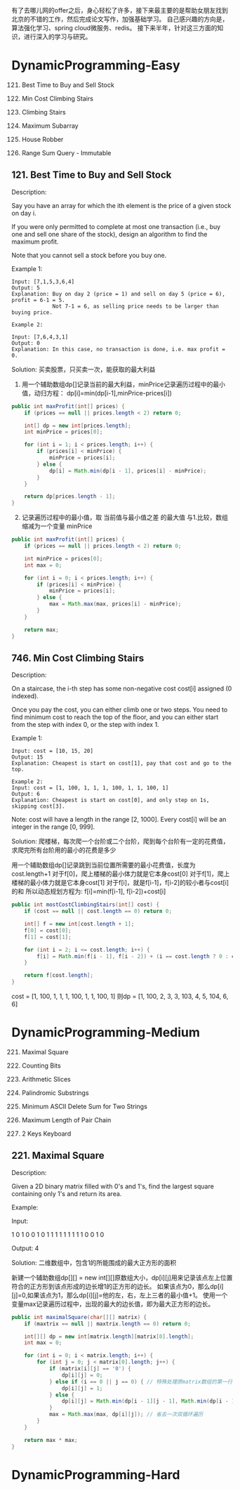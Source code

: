 有了去哪儿网的offer之后，身心轻松了许多，接下来最主要的是帮助女朋友找到北京的不错的工作，然后完成论文写作，加强基础学习。
自己感兴趣的方向是，算法强化学习、spring cloud微服务、redis。 接下来半年，针对这三方面的知识，进行深入的学习与研究。






# DynamicProgramming-Easy

121. Best Time to Buy and Sell Stock
746. Min Cost Climbing Stairs

70.  Climbing Stairs
53.  Maximum Subarray
198. House Robber
303. Range Sum Query - Immutable


## 121. Best Time to Buy and Sell Stock
Description:

Say you have an array for which the ith element is the price of a given stock on day i.

If you were only permitted to complete at most one transaction (i.e., buy one and sell one share of the stock), design an algorithm to find the maximum profit.

Note that you cannot sell a stock before you buy one.

Example 1:
```
Input: [7,1,5,3,6,4]
Output: 5
Explanation: Buy on day 2 (price = 1) and sell on day 5 (price = 6), profit = 6-1 = 5.
             Not 7-1 = 6, as selling price needs to be larger than buying price.
```
```
Example 2:

Input: [7,6,4,3,1]
Output: 0
Explanation: In this case, no transaction is done, i.e. max profit = 0.
```

Solution:
买卖股票，只买卖一次，能获取的最大利益

1. 用一个辅助数组dp[]记录当前的最大利益，minPrice记录遍历过程中的最小值，动归方程： dp[i]=min(dp[i-1],minPrice-prices[i])

```java
public int maxProfit(int[] prices) {
	if (prices == null || prices.length < 2) return 0;

	int[] dp = new int[prices.length];
	int minPrice = prices[0];

	for (int i = 1; i < prices.length; i++) {
		if (prices[i] < minPrice) {
			minPrice = prices[i];
		} else {
			dp[i] = Math.min(dp[i - 1], prices[i] - minPrice);
		}
	}

	return dp[prices.length - 1];
}
```


2. 记录遍历过程中的最小值，取 当前值与最小值之差 的最大值
与1.比较，数组缩减为一个变量 minPrice

```java
public int maxProfit(int[] prices) {
	if (prices == null || prices.length < 2) return 0;

	int minPrice = prices[0];
	int max = 0;

	for (int i = 0; i < prices.length; i++) {
		if (prices[i] < minPrice) {
			minPrice = prices[i];
		} else {
			max = Math.max(max, prices[i] - minPrice);
		}
	}

	return max;
}
```


## 746. Min Cost Climbing Stairs
Description:

On a staircase, the i-th step has some non-negative cost cost[i] assigned (0 indexed).

Once you pay the cost, you can either climb one or two steps. You need to find minimum cost to reach the top of the floor, and you can either start from the step with index 0, or the step with index 1.

Example 1:
```
Input: cost = [10, 15, 20]
Output: 15
Explanation: Cheapest is start on cost[1], pay that cost and go to the top.
```
```
Example 2:
Input: cost = [1, 100, 1, 1, 1, 100, 1, 1, 100, 1]
Output: 6
Explanation: Cheapest is start on cost[0], and only step on 1s, skipping cost[3].
```
Note:
cost will have a length in the range [2, 1000].
Every cost[i] will be an integer in the range [0, 999].

Solution:
爬楼梯，每次爬一个台阶或二个台阶，爬到每个台阶有一定的花费值，求爬完所有台阶用的最小的花费是多少


用一个辅助数组dp[]记录跳到当前位置所需要的最小花费值，长度为cost.length+1
对于f[0]，爬上楼梯的最小体力就是它本身cost[0]
对于f[1]，爬上楼梯的最小体力就是它本身cost[1]
对于f[i]，就是f[i-1]，f[i-2]的较小者与cost[i]的和
所以动态规划方程为: f[i]=min(f[i-1], f[i-2])+cost[i]

```java 
public int mostCostClimbingStairs(int[] cost) {
	if (cost == null || cost.length == 0) return 0;

	int[] f = new int[cost.length + 1];
	f[0] = cost[0];
	f[1] = cost[1];

	for (int i = 2; i <= cost.length; i++) {
		f[i] = Math.min(f[i - 1], f[i - 2]) + (i == cost.length ? 0 : cost[i]);
	}

	return f[cost.length];
}
```
cost = [1, 100, 1, 1, 1, 100, 1, 1, 100, 1]
则dp = [1, 100, 2, 3, 3, 103, 4, 5, 104, 6, 6]



# DynamicProgramming-Medium

221. Maximal Square

338. Counting Bits
413. Arithmetic Slices
647. Palindromic Substrings
712. Minimum ASCII Delete Sum for Two Strings
646. Maximum Length of Pair Chain
650. 2 Keys Keyboard




## 221. Maximal Square
Description:

Given a 2D binary matrix filled with 0's and 1's, find the largest square containing only 1's and return its area.

Example:

Input: 

1 0 1 0 0
1 0 1 1 1
1 1 1 1 1
1 0 0 1 0

Output: 4

Solution:
二维数组中，包含1的所能围成的最大正方形的面积

新建一个辅助数组dp[][] = new int[][]原数组大小，dp[i][j]用来记录该点左上位置符合的正方形到该点形成的边长增1的正方形的边长。
如果该点为0，那么dp[i][j]=0,如果该点为1，那么dp[i][j]=他的左，右，左上三者的最小值+1。
使用一个变量max记录遍历过程中，出现的最大的边长值，即为最大正方形的边长。

```java
public int maximalSquare(char[][] matrix) {
	if (maxtrix == null || maxtrix.length == 0) return 0;

	int[][] dp = new int[matrix.length][matrix[0].length];
	int max = 0;

	for (int i = 0; i < matrix.length; i++) {
		for (int j = 0; j < matrix[0].length; j++) {
			if (matrix[i][j] == '0') {
				dp[i][j] = 0;
			} else if (i == 0 || j == 0) { // 特殊处理原matrix数组的第一行，第一列
				dp[i][j] = 1;
			} else {
				dp[i][j] = Math.min(dp[i - 1][j - 1], Math.min(dp[i - 1][j], dp[i][j - 1])) + 1;
			}
			max = Math.max(max, dp[i][j]); // 省去一次双循环遍历
		}
	}

	return max * max;
}
```




# DynamicProgramming-Hard